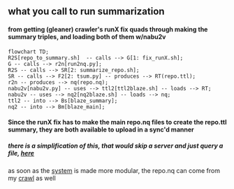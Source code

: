 ## what you call to run summarization

#### from getting (gleaner) crawler's runX fix quads through making the summary triples, and loading both of them w/nabu2v

```mermaid
flowchart TD;
R2S[repo_to_summary.sh]  -- calls --> G[1: fix_runX.sh];
G -- calls --> r2n[run2nq.py];
R2S -- calls --> SR[2: summarize_repo.sh];
SR -- calls --> F2[2: tsum.py] -- produces --> RT(repo.ttl);
r2n -- produces --> nq(repo.nq);
nabu2v[nabu2v.py] -- uses --> ttl2[ttl2blaze.sh] -- loads --> RT;
nabu2v -- uses --> nq2[nq2blaze.sh] -- loads --> nq; 
ttl2 -- into --> Bs[blaze_summary];
nq2 -- into --> Bm[blaze_main];
```
#### Since the runX fix has to make the main repo.nq files to create the repo.ttl summary, they are both available to upload in a sync'd manner

##### there is a simplification of this, that would skip a server and just query a file, [here](https://github.com/MBcode/dc/blob/main/call-summary.md)

as soon as the [system](https://github.com/MBcode/ec/blob/master/system.md) is made more modular, the repo.nq can come from my [crawl](https://github.com/MBcode/ec/tree/master/crawl) as well
